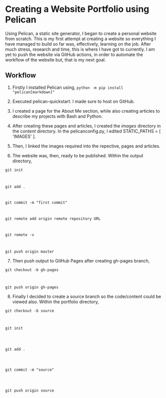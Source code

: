 # Creating a Website Portfolio using Pelican

Using Pelican, a static site generator, I began to create a personal website from scratch. This is my first attempt at creating a website so everything I have managed to build so far was, effectively, learning on the job. After much stress, research and time, this is where I have got to currently. I am yet to push the website via GitHub actions, in order to automate the workflow of the website but, that is my next goal.

## Workflow
1. Firstly I installed Pelican using,
<code>python -m pip install "pelican[markdown]"</code>

2. Executed pelican-quickstart. I made sure to host on GitHub.

3. I created a page for the About Me section, while also creating articles to describe my projects with Bash and Python.

4. After creating these pages and articles, I created the *images* directory in the *content* directory. In the pelicanconfig.py, I edited STATIC_PATHS = [ 'IMAGES' ].

5. Then, I linked the images required into the repective, pages and articles.

6. The website was, then, ready to be published. Within the output directory,

<code>git init

git add .

git commit -m "first commit"

git remote add origin remote repository URL

git remote -v

git push origin master</code>

7. Then push output to GitHub Pages after creating gh-pages branch,

<p><code>git checkout -b gh-pages

<br>git push origin gh-pages</code></p>

8. Finally I decided to create a source branch so the code/content could be viewed also. Within the portfolio directory,

<p><code>git checkout -b source

<br>git init

<br>git add .

<br>git commit -m "source"

<br>git push origin source</code></p>



